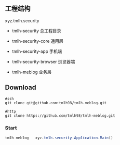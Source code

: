 ## 工程结构

xyz.tmlh.security

- tmlh-security 总工程目录

- tmlh-security-core 通用层

- tmlh-security-app 手机端

- tmlh-security-browser 浏览器端 

- tmlh-meblog 业务层
  ​



## Download 

```shell
#ssh
git clone git@github.com:tmlh98/tmlh-meblog.git

#http
git clone https://github.com/tmlh98/tmlh-meblog.git
```

### Start

```java
tmlh-meblog   xyz.tmlh.security.Application.Main()
```






